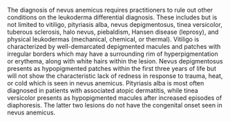 The diagnosis of nevus anemicus requires practitioners to rule out other conditions on the leukoderma differential diagnosis. These includes but is not limited to vitiligo, pityriasis alba, nevus depigmentosus, tinea versicolor, tuberous sclerosis, halo nevus, piebaldism, Hansen disease (leprosy), and physical leukodermas (mechanical, chemical, or thermal). Vitiligo is characterized by well-demarcated depigmented macules and patches with irregular borders which may have a surrounding rim of hyperpigmentation or erythema, along with white hairs within the lesion. Nevus depigmentosus presents as hypopigmented patches within the first three years of life but will not show the characteristic lack of redness in response to trauma, heat, or cold which is seen in nevus anemicus. Pityriasis alba is most often diagnosed in patients with associated atopic dermatitis, while tinea versicolor presents as hypopigmented macules after increased episodes of diaphoresis. The latter two lesions do not have the congenital onset seen in nevus anemicus.